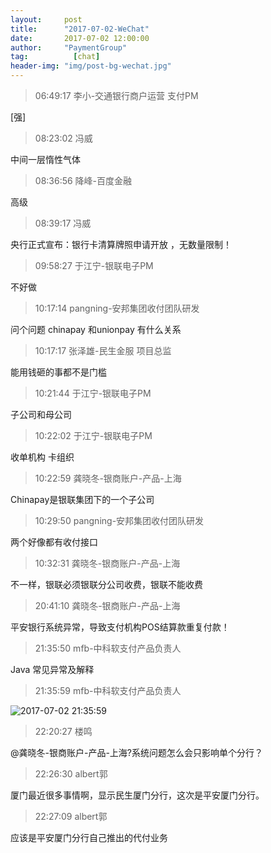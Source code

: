 ```yaml
---
layout:     post 
title:      "2017-07-02-WeChat"
date:       2017-07-02 12:00:00
author:     "PaymentGroup"
tag:		  [chat]
header-img: "img/post-bg-wechat.jpg"
---
```

> 06:49:17  李小-交通银行商户运营 支付PM  
   
[强]  
   
> 08:23:02  冯威  
   
中间一层惰性气体  
   
> 08:36:56  降峰-百度金融  
   
高级  
   
> 08:39:17  冯威  
   
央行正式宣布：银行卡清算牌照申请开放 ，无数量限制！  
   
> 09:58:27  于江宁-银联电子PM  
   
不好做  
   
> 10:17:14  pangning-安邦集团收付团队研发  
   
问个问题  chinapay 和unionpay 有什么关系  
   
> 10:17:17  张泽雄-民生金服 项目总监  
   
能用钱砸的事都不是门槛  
   
> 10:21:44  于江宁-银联电子PM  
   
子公司和母公司  
   
> 10:22:02  于江宁-银联电子PM  
   
收单机构 卡组织  
   
> 10:22:59  龚晓冬-银商账户-产品-上海  
   
Chinapay是银联集团下的一个子公司  
   
> 10:29:50  pangning-安邦集团收付团队研发  
   
两个好像都有收付接口  
   
> 10:32:31  龚晓冬-银商账户-产品-上海  
   
不一样，银联必须银联分公司收费，银联不能收费  
   
> 20:41:10  龚晓冬-银商账户-产品-上海  
   
平安银行系统异常，导致支付机构POS结算款重复付款！  
   
> 21:35:50  mfb-中科软支付产品负责人  
   
Java 常见异常及解释  
   
> 21:35:59  mfb-中科软支付产品负责人  
   
![2017-07-02 21:35:59](http://wechat.lixf.cn/img/20170702_213559.png) 
   
> 22:20:27  楼鸣  
   
@龚晓冬-银商账户-产品-上海?系统问题怎么会只影响单个分行？  
   
> 22:26:30  albert郭  
   
厦门最近很多事情啊，显示民生厦门分行，这次是平安厦门分行。  
   
> 22:27:09  albert郭  
   
应该是平安厦门分行自己推出的代付业务  
   
